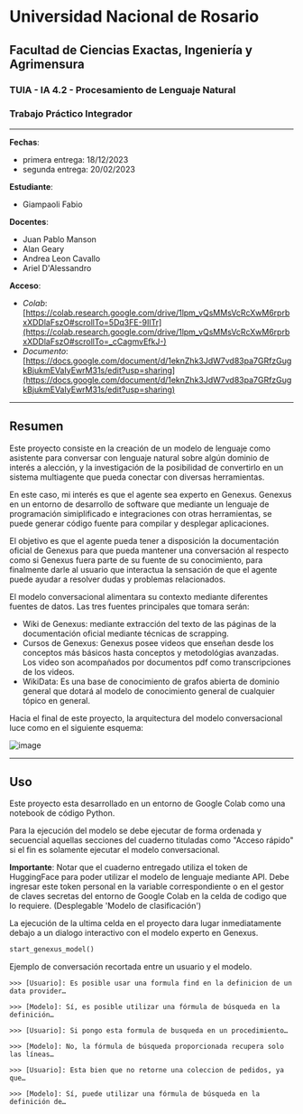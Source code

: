 # Universidad Nacional de Rosario

## Facultad de Ciencias Exactas, Ingeniería y Agrimensura

### TUIA - IA 4.2 - Procesamiento de Lenguaje Natural

### **Trabajo Práctico Integrador**

---

**Fechas**: 
- primera entrega: 18/12/2023
- segunda entrega: 20/02/2023

**Estudiante**:
 - Giampaoli Fabio

**Docentes**:
- Juan Pablo Manson
- Alan Geary
- Andrea Leon Cavallo
- Ariel D'Alessandro

**Acceso**: 
- *Colab*: [https://colab.research.google.com/drive/1lpm_vQsMMsVcRcXwM6rprbxXDDlaFszO#scrollTo=5Dq3FE-9IlTr](https://colab.research.google.com/drive/1lpm_vQsMMsVcRcXwM6rprbxXDDlaFszO#scrollTo=_cCagmvEfkJ-)
- *Documento*:[https://docs.google.com/document/d/1eknZhk3JdW7vd83pa7GRfzGugkBjukmEVaIyEwrM31s/edit?usp=sharing](https://docs.google.com/document/d/1eknZhk3JdW7vd83pa7GRfzGugkBjukmEVaIyEwrM31s/edit?usp=sharing)

  

---

## **Resumen**

Este proyecto consiste en la creación de un modelo de lenguaje como asistente para conversar con lenguaje natural sobre algún dominio de interés a alección, y la investigación de la posibilidad de convertirlo en un sistema multiagente que pueda conectar con diversas herramientas.

En este caso, mi interés es que el agente sea experto en Genexus. Genexus en un entorno de desarrollo de software que mediante un lenguaje de programación simiplificado e integraciones con otras herramientas, se puede generar código fuente para compilar y desplegar aplicaciones.

El objetivo es que el agente pueda tener a disposición la documentación oficial de Genexus para que pueda mantener una conversación al respecto como si Genexus fuera parte de su fuente de su conocimiento, para finalmente darle al usuario que interactua la sensación de que el agente puede ayudar a resolver dudas y problemas relacionados.

El modelo conversacional alimentara su contexto mediante diferentes fuentes de datos. Las tres fuentes principales que tomara serán:

- Wiki de Genexus: mediante extracción del texto de las páginas de la documentación oficial mediante técnicas de scrapping.
- Cursos de Genexus: Genexus posee videos que enseñan desde los conceptos más básicos hasta conceptos y metodológias avanzadas. Los video son acompañados por documentos pdf como transcripciones de los videos.
- WikiData: Es una base de conocimiento de grafos abierta de dominio general que dotará al modelo de conocimiento general de cualquier tópico en general.

Hacia el final de este proyecto, la arquitectura del modelo conversacional luce como en el siguiente esquema:

![image](https://github.com/Shannon-21/Genexus_Chatbot/assets/81629492/ca871139-878e-4196-831c-1a39f369bef9)

--- 

## **Uso**

Este proyecto esta desarrollado en un entorno de Google Colab como una notebook de código Python.

Para la ejecución del modelo se debe ejecutar de forma ordenada y secuencial aquellas secciones del cuaderno tituladas como "Acceso rápido" si el fin es solamente ejecutar el modelo conversacional.

**Importante**: Notar que el cuaderno entregado utiliza el token de HuggingFace para poder utilizar el modelo de lenguaje mediante API.
Debe ingresar este token personal en la variable correspondiente o en el gestor de claves secretas del entorno de Google Colab en la celda de codigo que lo requiere. (Desplegable 'Modelo de clasificación')


La ejecución de la ultima celda en el proyecto dara lugar inmediatamente debajo a un dialogo interactivo con el modelo experto en Genexus.

```python
start_genexus_model()
```

Ejemplo de conversación recortada entre un usuario y el modelo.

```
>>> [Usuario]: Es posible usar una formula find en la definicion de un data provider…

>>> [Modelo]: Sí, es posible utilizar una fórmula de búsqueda en la definición…

>>> [Usuario]: Si pongo esta formula de busqueda en un procedimiento…

>>> [Modelo]: No, la fórmula de búsqueda proporcionada recupera solo las líneas…

>>> [Usuario]: Esta bien que no retorne una coleccion de pedidos, ya que…

>>> [Modelo]: Sí, puede utilizar una fórmula de búsqueda en la definición de…
```

